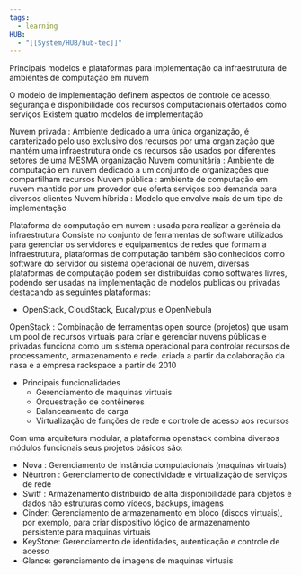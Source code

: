 ```yaml
---
tags:
  - learning
HUB:
  - "[[System/HUB/hub-tec]]"
---
```

Principais modelos e plataformas para implementação da infraestrutura de ambientes de computação em nuvem

O modelo de implementação definem aspectos de controle de acesso, segurança e disponibilidade dos recursos computacionais ofertados como serviços 
Existem quatro modelos de implementação

Nuvem privada : Ambiente dedicado a uma única organização, é caraterizado pelo uso exclusivo dos recursos por uma organização que mantém uma infraestrutura onde os recursos são usados por diferentes setores de uma MESMA organização
Nuvem comunitária : Ambiente de computação em nuvem dedicado a um conjunto de organizações que compartilham recursos
Nuvem pública : ambiente de computação em nuvem mantido por um provedor que oferta serviços sob demanda para diversos clientes 
Nuvem híbrida : Modelo que envolve mais de um tipo de implementação

Plataforma de computação em nuvem : usada para realizar a gerência da infraestrutura 
Consiste no conjunto de ferramentas de software utilizados para gerenciar os servidores e equipamentos de redes que formam a infraestrutura, plataformas de computação também são conhecidos como software do servidor ou sistema operacional de nuvem, diversas plataformas de computação podem ser distribuídas como softwares livres, podendo ser usadas na implementação de modelos publicas ou privadas destacando as seguintes plataformas:
- OpenStack, CloudStack, Eucalyptus e OpenNebula

OpenStack : Combinação de ferramentas open source (projetos) que usam um pool de recursos virtuais para criar e gerenciar nuvens públicas e privadas
funciona como um sistema operacional para controlar recursos de processamento, armazenamento e rede.
criada a partir da colaboração da nasa e a empresa rackspace a partir de 2010
- Principais funcionalidades
	- Gerenciamento de maquinas virtuais 
	- Orquestração de contêineres
	- Balanceamento de carga 
	- Virtualização de funções de rede e controle de acesso aos recursos

Com uma arquitetura modular, a plataforma openstack combina diversos módulos funcionais 
seus projetos básicos são:
- Nova : Gerenciamento de instância computacionais (maquinas virtuais)
- Nêurtron : Gerenciamento de conectividade e virtualização de serviços de rede
- Switf : Armazenamento distribuído de alta disponibilidade para objetos e dados não estruturas como vídeos, backups, imagens
- Cinder: Gerenciamento de armazenamento em bloco (discos virtuais), por exemplo, para criar dispositivo lógico de armazenamento persistente para maquinas virtuais
- KeyStone: Gerenciamento de identidades, autenticação e controle de acesso
- Glance: gerenciamento de imagens de maquinas virtuais



